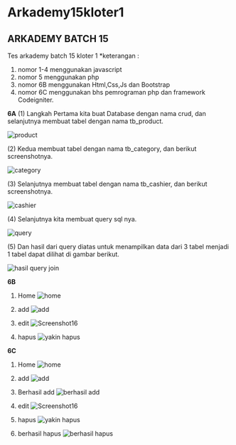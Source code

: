 # Arkademy15kloter1

## ARKADEMY BATCH 15

Tes arkademy batch 15 kloter 1
*keterangan :
1. nomor 1-4 menggunakan javascript
2. nomor 5 menggunakan php
3. nomor 6B menggunakan Html,Css,Js dan Bootstrap
4. nomor 6C menggunakan bhs pemrograman php dan framework Codeigniter.


<!-- Screenshot -->
**6A**
(1) Langkah Pertama kita buat Database dengan nama crud, dan selanjutnya membuat tabel dengan nama tb_product.

![product](https://user-images.githubusercontent.com/42709965/73593530-e5414800-4537-11ea-9ccd-9f4a7faf53b6.png)

(2) Kedua membuat tabel dengan nama tb_category, dan berikut screenshotnya.

![category](https://user-images.githubusercontent.com/42709965/73593532-eb372900-4537-11ea-8a80-a6804bdc8cbf.png)

(3) Selanjutnya membuat tabel dengan nama tb_cashier, dan berikut screenshotnya.

![cashier](https://user-images.githubusercontent.com/42709965/73593552-0bff7e80-4538-11ea-980e-cde5840b5dc9.png)

(4) Selanjutnya kita membuat query sql nya.

![query](https://user-images.githubusercontent.com/42709965/73593557-13268c80-4538-11ea-8e16-a3dff8efc761.png)

(5) Dan hasil dari query diatas untuk menampilkan data dari 3 tabel menjadi 1 tabel dapat dilihat di gambar berikut.

![hasil query join](https://user-images.githubusercontent.com/42709965/73593559-1752aa00-4538-11ea-8253-27af86f28f7b.png)

**6B**
1. Home
![home](https://user-images.githubusercontent.com/42709965/73593594-76b0ba00-4538-11ea-8635-dde7ef0060b1.png)

2. add
![add](https://user-images.githubusercontent.com/42709965/73593600-8e883e00-4538-11ea-9c2f-a5080e5d2cc8.png)

3. edit
![Screenshot16](https://user-images.githubusercontent.com/42709965/73130974-53b47080-4035-11ea-9b1e-66a1ea10587c.png)

4. hapus
![yakin hapus](https://user-images.githubusercontent.com/42709965/73593623-c3949080-4538-11ea-91e4-72a0664cafaf.png)

**6C**
1. Home
![home](https://user-images.githubusercontent.com/42709965/73593594-76b0ba00-4538-11ea-8635-dde7ef0060b1.png)

2. add
![add](https://user-images.githubusercontent.com/42709965/73593600-8e883e00-4538-11ea-9c2f-a5080e5d2cc8.png)

3. Berhasil add
![berhasil add](https://user-images.githubusercontent.com/42709965/73593602-91832e80-4538-11ea-9c74-74b021adda19.png)

3. edit
![Screenshot16](https://user-images.githubusercontent.com/42709965/73130974-53b47080-4035-11ea-9b1e-66a1ea10587c.png)

4. hapus
![yakin hapus](https://user-images.githubusercontent.com/42709965/73593623-c3949080-4538-11ea-91e4-72a0664cafaf.png)

5. berhasil hapus
![berhasil hapus](https://user-images.githubusercontent.com/42709965/73593631-c7c0ae00-4538-11ea-9344-cd65c59bd6d7.png)
